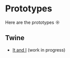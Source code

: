 # Prototypes
Here are the prototypes ☼

## Twine

- [It and I](./twine/It_and_I.html) (work in progress)